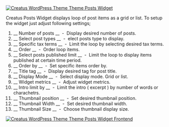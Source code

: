 <div class="thz-lightbox-gallery" markdown="1">
<div class="thz-doc-image max">
<a class="thz-lightbox mfp-image" href="../../docs-media/posts-widget.jpg" data-mfp-title="Creatus WordPress Theme Posts Widget" data-modal-size="large">
	<img src="../../docs-media/posts-widget.jpg" alt="Creatus WordPress Theme Theme Posts Widget" />
</a>
</div>

<div id="search" markdown="1">

Creatus Posts Widget displays loop of post items as a grid or list. To setup the widget just adjust following settings;

1. __ Number of posts __ &nbsp;-&nbsp; Display desired number of posts.
1. __ Select post types __ &nbsp;-&nbsp; elect posts type to display.
1. __ Specific tax terms __ &nbsp;-&nbsp; Limit the loop by selecting desired tax terms.
1. __ Order __ &nbsp;-&nbsp; Order loop items.
1. __ Select posts published limit __ &nbsp;-&nbsp; Limit the loop to display items published at certain time period.
1. __ Order by __ &nbsp;-&nbsp; Set specific items order by. 
1. __ Title tag __ &nbsp;-&nbsp; Display desired tag for post title.
1. __ Display Mode __ &nbsp;-&nbsp; Select display mode. Grid or list.
1. __ Widget metrics __ &nbsp;-&nbsp; Adjust widget metrics.
1. __ Intro limit by __ &nbsp;-&nbsp; Limit the intro ( excerpt ) by number of words or charachetrs.
1. __ Thumbnail position __ &nbsp;-&nbsp; Set desired thumbnail position.
1. __ Thumbnail Width __ &nbsp;-&nbsp; Set desired thumbnail width.
1. __ Thumbnail Size __ &nbsp;-&nbsp; Choose thumbnail display size. 


<div class="thz-doc-image max">
<a class="thz-lightbox mfp-image" href="../../docs-media/posts-widget-frontend.jpg" data-mfp-title="Creatus WordPress Theme Posts Widget Frontend" data-modal-size="large">
	<img src="../../docs-media/posts-widget-frontend.jpg" alt="Creatus WordPress Theme Theme Posts Widget Frontend" />
</a>
</div>

</div>

</div>